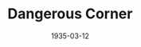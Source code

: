 ---
title: Dangerous Corner
date: 1935-03-12
opening_date: 1935-03-12
closing_date:
layout: productions
playbill:
Theatre: Theatre Jacksonville
cast:
- Olwen Peel: Dore' Beauchamp-Nobbs
- Freda Chatfield: Madeleine Ingalls
- Betty Whitehouse: Marion Hendry
- Maud Mockridge: Mildred McDougal
- Robert Chatfield: Virgil Perry
- Gordon Whitehouse: Will Shapiro
- Charles Stanton: William DeHoff
crew:
- Director: Gertrude F. Jacobi
---